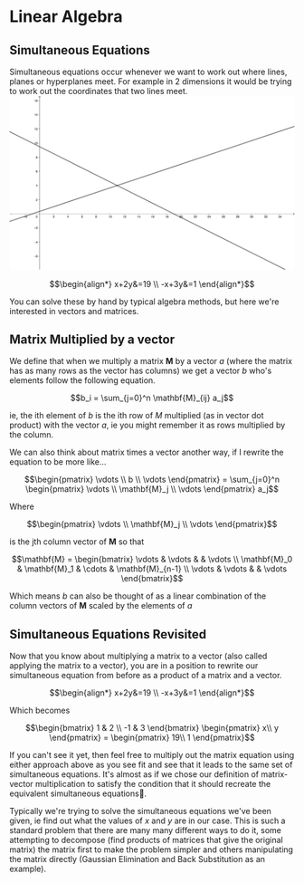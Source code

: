 # Linear Algebra

## Simultaneous Equations

Simultaneous equations occur whenever we want to work out where lines, planes or hyperplanes meet. For example in 2 dimensions it would be trying to work out the coordinates that two lines meet.
![two lines crossing](./img/3c8173f1-94f9-4ec8-babd-60f35d2df7c2.png)

``` math
\begin{align*}
x+2y&=19 \\
-x+3y&=1
\end{align*}
```

You can solve these by hand by typical algebra methods, but here we're interested in vectors and matrices.

## Matrix Multiplied by a vector

We define that when we multiply a matrix $\mathbf{M}$ by a vector $a$ (where the matrix has as many rows as the vector has columns) we get a vector $b$ who's elements follow the following equation.

``` math
b_i = \sum_{j=0}^n \mathbf{M}_{ij} a_j
```

ie, the ith element of $b$ is the ith row of $M$ multiplied (as in vector dot product) with the vector $a$, ie you might remember it as rows multiplied by the column.

We can also think about matrix times a vector another way, if I rewrite the equation to be more like...

``` math
\begin{pmatrix} \vdots \\ b \\ \vdots \end{pmatrix} = \sum_{j=0}^n \begin{pmatrix} \vdots \\ \mathbf{M}_j \\ \vdots \end{pmatrix} a_j
```

Where

``` math
\begin{pmatrix} \vdots \\ \mathbf{M}_j \\ \vdots \end{pmatrix}
```

is the jth column vector of $\mathbf{M}$ so that

``` math
\mathbf{M} = \begin{bmatrix} \vdots & \vdots & & \vdots \\ \mathbf{M}_0 & \mathbf{M}_1 & \cdots & \mathbf{M}_{n-1} \\ \vdots & \vdots & & \vdots  \end{bmatrix}
```

Which means $b$ can also be thought of as a linear combination of the column vectors of $\mathbf{M}$ scaled by the elements of $a$

## Simultaneous Equations Revisited

Now that you know about multiplying a matrix to a vector (also called applying the matrix to a vector), you are in a position to rewrite our simultaneous equation from before as a product of a matrix and a vector.

``` math
\begin{align*}
x+2y&=19 \\
-x+3y&=1
\end{align*}
```

Which becomes

``` math
\begin{bmatrix}
1 & 2 \\
-1 & 3
\end{bmatrix}
\begin{pmatrix}
x\\
y
\end{pmatrix}
=
\begin{pmatrix}
19\\
1
\end{pmatrix}
```

If you can't see it yet, then feel free to multiply out the matrix equation using either approach above as you see fit and see that it leads to the same set of simultaneous equations. It's almost as if we chose our definition of matrix-vector multiplication to satisfy the condition that it should recreate the equivalent simultaneous equations🤔.

Typically we're trying to solve the simultaneous equations we've been given, ie find out what the values of $x$ and $y$ are in our case. This is such a standard problem that there are many many different ways to do it, some attempting to decompose (find products of matrices that give the original matrix) the matrix first to make the problem simpler and others manipulating the matrix directly (Gaussian Elimination and Back Substitution as an example).
